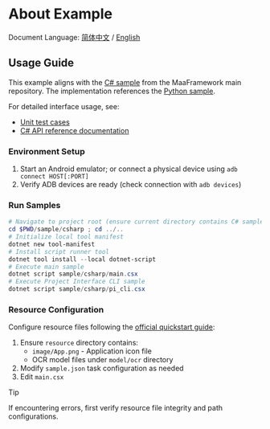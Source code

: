 # About Example

Document Language: [简体中文](README.zh_cn.md) / [English](README.md)

## Usage Guide

This example aligns with the [C# sample](https://github.com/MaaXYZ/MaaFramework/tree/main/sample/csharp) from the MaaFramework main repository. The implementation references the [Python sample](https://github.com/MaaXYZ/MaaFramework/tree/main/sample/python).

For detailed interface usage, see:
- [Unit test cases](./src/MaaFramework.Binding.UnitTests)
- [C# API reference documentation](https://maaxyz.github.io/MaaFramework.Binding.CSharp/api/MaaFramework.Binding.html)

### Environment Setup

1. Start an Android emulator; or connect a physical device using `adb connect HOST[:PORT]`
2. Verify ADB devices are ready (check connection with `adb devices`)

### Run Samples

```powershell
# Navigate to project root (ensure current directory contains C# sample)
cd $PWD/sample/csharp ; cd ../..
# Initialize local tool manifest
dotnet new tool-manifest
# Install script runner tool
dotnet tool install --local dotnet-script
# Execute main sample
dotnet script sample/csharp/main.csx
# Execute Project Interface CLI sample
dotnet script sample/csharp/pi_cli.csx
```

### Resource Configuration

Configure resource files following the [official quickstart guide](https://github.com/MaaXYZ/MaaFramework/blob/main/docs/en_us/1.1-GettingStarted.md#prepare-resource-files):

1. Ensure `resource` directory contains:
   - `image/App.png` - Application icon file
   - OCR model files under `model/ocr` directory
2. Modify `sample.json` task configuration as needed
3. Edit `main.csx`

> [!TIP]
> If encountering errors, first verify resource file integrity and path configurations.
